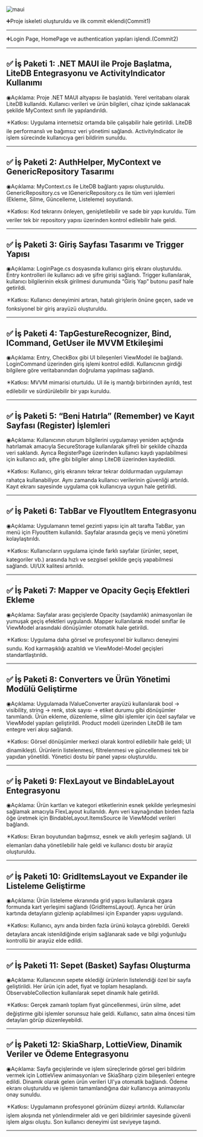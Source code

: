 ![maui](https://github.com/user-attachments/assets/4c88abc5-4f5f-4066-9422-559e226beb22)

➕Proje iskeleti oluşturuldu ve ilk commit eklendi(Commit1)

----------------------------------------------------------------------------------------------------------------------------------------------------------------------------------------------------------------------------------------------------------------------------

➕Login Page, HomePage ve authentication yapıları işlendi.(Commit2)

----------------------------------------------------------------------------------------------------------------------------------------------------------------------------------------------------------------------------------------------------------------------------

✅ İş Paketi 1: .NET MAUI ile Proje Başlatma, LiteDB Entegrasyonu ve ActivityIndicator Kullanımı
----------------------------------------------------------------------------------------------------------------------------------------------------------------------------------------------------------------------------------------------------------------------------

◉Açıklama: Proje .NET MAUI altyapısı ile başlatıldı. Yerel veritabanı olarak LiteDB kullanıldı. Kullanıcı verileri ve ürün bilgileri, cihaz içinde saklanacak şekilde MyContext sınıfı ile yapılandırıldı.

✴️Katkısı: Uygulama internetsiz ortamda bile çalışabilir hale getirildi. LiteDB ile performanslı ve bağımsız veri yönetimi sağlandı. ActivityIndicator ile işlem sürecinde kullanıcıya geri bildirim sunuldu.

----------------------------------------------------------------------------------------------------------------------------------------------------------------------------------------------------------------------------------------------------------------------------

✅ İş Paketi 2: AuthHelper, MyContext ve GenericRepository Tasarımı
----------------------------------------------------------------------------------------------------------------------------------------------------------------------------------------------------------------------------------------------------------------------------

◉Açıklama: MyContext.cs ile LiteDB bağlantı yapısı oluşturuldu. GenericRepository.cs ve IGenericRepository.cs ile tüm veri işlemleri (Ekleme, Silme, Güncelleme, Listeleme) soyutlandı.

✴️Katkısı: Kod tekrarını önleyen, genişletilebilir ve sade bir yapı kuruldu. Tüm veriler tek bir repository yapısı üzerinden kontrol edilebilir hale geldi.

----------------------------------------------------------------------------------------------------------------------------------------------------------------------------------------------------------------------------------------------------------------------------

✅ İş Paketi 3: Giriş Sayfası Tasarımı ve Trigger Yapısı
----------------------------------------------------------------------------------------------------------------------------------------------------------------------------------------------------------------------------------------------------------------------------

◉Açıklama: LoginPage.cs dosyasında kullanıcı giriş ekranı oluşturuldu. Entry kontrolleri ile kullanıcı adı ve şifre girişi sağlandı. Trigger kullanılarak, kullanıcı bilgilerinin eksik girilmesi durumunda “Giriş Yap” butonu pasif hale getirildi.

✴️Katkısı: Kullanıcı deneyimini artıran, hatalı girişlerin önüne geçen, sade ve fonksiyonel bir giriş arayüzü oluşturuldu.

----------------------------------------------------------------------------------------------------------------------------------------------------------------------------------------------------------------------------------------------------------------------------


✅ İş Paketi 4: TapGestureRecognizer, Bind, ICommand, GetUser ile MVVM Etkileşimi
----------------------------------------------------------------------------------------------------------------------------------------------------------------------------------------------------------------------------------------------------------------------------

◉Açıklama: Entry, CheckBox gibi UI bileşenleri ViewModel ile bağlandı. LoginCommand üzerinden giriş işlemi kontrol edildi. Kullanıcının girdiği bilgilere göre veritabanından doğrulama yapılması sağlandı.

✴️Katkısı: MVVM mimarisi oturtuldu. UI ile iş mantığı birbirinden ayrıldı, test edilebilir ve sürdürülebilir bir yapı kuruldu.

----------------------------------------------------------------------------------------------------------------------------------------------------------------------------------------------------------------------------------------------------------------------------


✅ İş Paketi 5: “Beni Hatırla” (Remember) ve Kayıt Sayfası (Register) İşlemleri
----------------------------------------------------------------------------------------------------------------------------------------------------------------------------------------------------------------------------------------------------------------------------

◉Açıklama: Kullanıcının oturum bilgilerini uygulamayı yeniden açtığında hatırlamak amacıyla SecureStorage kullanılarak şifreli bir şekilde cihazda veri saklandı. Ayrıca RegisterPage üzerinden kullanıcı kaydı yapılabilmesi için kullanıcı adı, şifre gibi bilgiler alınıp LiteDB üzerinden kaydedildi.

✴️Katkısı: Kullanıcı, giriş ekranını tekrar tekrar doldurmadan uygulamayı rahatça kullanabiliyor. Aynı zamanda kullanıcı verilerinin güvenliği artırıldı. Kayıt ekranı sayesinde uygulama çok kullanıcıya uygun hale getirildi.

----------------------------------------------------------------------------------------------------------------------------------------------------------------------------------------------------------------------------------------------------------------------------


✅ İş Paketi 6: TabBar ve FlyoutItem Entegrasyonu
----------------------------------------------------------------------------------------------------------------------------------------------------------------------------------------------------------------------------------------------------------------------------

◉Açıklama: Uygulamanın temel gezinti yapısı için alt tarafta TabBar, yan menü için FlyoutItem kullanıldı. Sayfalar arasında geçiş ve menü yönetimi kolaylaştırıldı.

✴️Katkısı: Kullanıcıların uygulama içinde farklı sayfalar (ürünler, sepet, kategoriler vb.) arasında hızlı ve sezgisel şekilde geçiş yapabilmesi sağlandı. UI/UX kalitesi artırıldı.

----------------------------------------------------------------------------------------------------------------------------------------------------------------------------------------------------------------------------------------------------------------------------


✅ İş Paketi 7: Mapper ve Opacity Geçiş Efektleri Ekleme
----------------------------------------------------------------------------------------------------------------------------------------------------------------------------------------------------------------------------------------------------------------------------

◉Açıklama: Sayfalar arası geçişlerde Opacity (saydamlık) animasyonları ile yumuşak geçiş efektleri uygulandı. Mapper kullanılarak model sınıflar ile ViewModel arasındaki dönüşümler otomatik hale getirildi.

✴️Katkısı: Uygulama daha görsel ve profesyonel bir kullanıcı deneyimi sundu. Kod karmaşıklığı azaltıldı ve ViewModel-Model geçişleri standartlaştırıldı.

----------------------------------------------------------------------------------------------------------------------------------------------------------------------------------------------------------------------------------------------------------------------------


✅ İş Paketi 8: Converters ve Ürün Yönetimi Modülü Geliştirme
----------------------------------------------------------------------------------------------------------------------------------------------------------------------------------------------------------------------------------------------------------------------------

◉Açıklama: Uygulamada IValueConverter arayüzü kullanılarak bool → visibility, string → renk, stok sayısı → etiket durumu gibi dönüşümler tanımlandı. Ürün ekleme, düzenleme, silme gibi işlemler için özel sayfalar ve ViewModel yapıları geliştirildi. Product modeli üzerinden LiteDB ile tam entegre veri akışı sağlandı.

✴️Katkısı: Görsel dönüşümler merkezi olarak kontrol edilebilir hale geldi; UI dinamikleşti. Ürünlerin listelenmesi, filtrelenmesi ve güncellenmesi tek bir yapıdan yönetildi. Yönetici dostu bir panel yapısı oluşturuldu.

----------------------------------------------------------------------------------------------------------------------------------------------------------------------------------------------------------------------------------------------------------------------------


✅ İş Paketi 9: FlexLayout ve BindableLayout Entegrasyonu
----------------------------------------------------------------------------------------------------------------------------------------------------------------------------------------------------------------------------------------------------------------------------


◉Açıklama: Ürün kartları ve kategori etiketlerinin esnek şekilde yerleşmesini sağlamak amacıyla FlexLayout kullanıldı. Aynı veri kaynağından birden fazla öğe üretmek için BindableLayout.ItemsSource ile ViewModel verileri bağlandı.

✴️Katkısı: Ekran boyutundan bağımsız, esnek ve akıllı yerleşim sağlandı. UI elemanları daha yönetilebilir hale geldi ve kullanıcı dostu bir arayüz oluşturuldu.

----------------------------------------------------------------------------------------------------------------------------------------------------------------------------------------------------------------------------------------------------------------------------


✅ İş Paketi 10: GridItemsLayout ve Expander ile Listeleme Geliştirme
----------------------------------------------------------------------------------------------------------------------------------------------------------------------------------------------------------------------------------------------------------------------------


◉Açıklama: Ürün listeleme ekranında grid yapısı kullanılarak ızgara formunda kart yerleşimi sağlandı (GridItemsLayout). Ayrıca her ürün kartında detayların gizlenip açılabilmesi için Expander yapısı uygulandı.

✴️Katkısı: Kullanıcı, aynı anda birden fazla ürünü kolayca görebildi. Gerekli detaylara ancak istenildiğinde erişim sağlanarak sade ve bilgi yoğunluğu kontrollü bir arayüz elde edildi.

----------------------------------------------------------------------------------------------------------------------------------------------------------------------------------------------------------------------------------------------------------------------------


✅ İş Paketi 11: Sepet (Basket) Sayfası Oluşturma
----------------------------------------------------------------------------------------------------------------------------------------------------------------------------------------------------------------------------------------------------------------------------

◉Açıklama: Kullanıcının sepete eklediği ürünlerin listelendiği özel bir sayfa geliştirildi. Her ürün için adet, fiyat ve toplam hesaplandı. ObservableCollection kullanılarak sepet dinamik hale getirildi.

✴️Katkısı: Gerçek zamanlı toplam fiyat güncellenmesi, ürün silme, adet değiştirme gibi işlemler sorunsuz hale geldi. Kullanıcı, satın alma öncesi tüm detayları görüp düzenleyebildi.

----------------------------------------------------------------------------------------------------------------------------------------------------------------------------------------------------------------------------------------------------------------------------


✅ İş Paketi 12: SkiaSharp, LottieView, Dinamik Veriler ve Ödeme Entegrasyonu
----------------------------------------------------------------------------------------------------------------------------------------------------------------------------------------------------------------------------------------------------------------------------

◉Açıklama: Sayfa geçişlerinde ve işlem süreçlerinde görsel geri bildirim vermek için LottieView animasyonları ve SkiaSharp çizim bileşenleri entegre edildi. Dinamik olarak gelen ürün verileri UI'ya otomatik bağlandı. Ödeme ekranı oluşturuldu ve işlemin tamamlandığına dair kullanıcıya animasyonlu onay sunuldu.

✴️Katkısı: Uygulamanın profesyonel görünüm düzeyi artırıldı. Kullanıcılar işlem akışında net yönlendirmeler aldı ve geri bildirimler sayesinde güvenli işlem algısı oluştu. Son kullanıcı deneyimi üst seviyeye taşındı.

----------------------------------------------------------------------------------------------------------------------------------------------------------------------------------------------------------------------------------------------------------------------------

